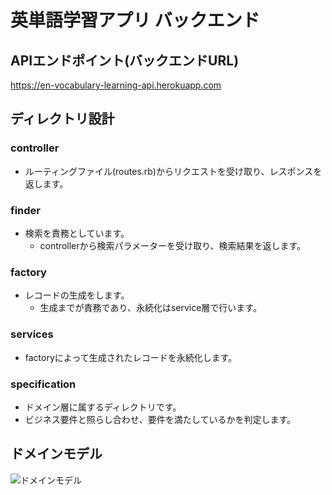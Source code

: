 # 英単語学習アプリ バックエンド

## APIエンドポイント(バックエンドURL)
https://en-vocabulary-learning-api.herokuapp.com

## ディレクトリ設計
### controller
- ルーティングファイル(routes.rb)からリクエストを受け取り、レスポンスを返します。

### finder
- 検索を責務としています。
  - controllerから検索パラメーターを受け取り、検索結果を返します。

### factory
- レコードの生成をします。
  - 生成までが責務であり、永続化はservice層で行います。

### services
- factoryによって生成されたレコードを永続化します。

### specification
- ドメイン層に属するディレクトリです。
- ビジネス要件と照らし合わせ、要件を満たしているかを判定します。

## ドメインモデル
![ドメインモデル](https://user-images.githubusercontent.com/56663358/174021777-36e6dc60-82c1-400f-b6db-737e22533bcc.png)

